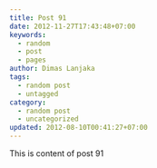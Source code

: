 ```yaml
---
title: Post 91
date: 2012-11-27T17:43:48+07:00
keywords:
  - random
  - post
  - pages
author: Dimas Lanjaka
tags:
  - random post
  - untagged
category:
  - random post
  - uncategorized
updated: 2012-08-10T00:41:27+07:00
---
```

This is content of post 91